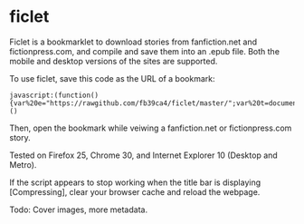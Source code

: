 ficlet
======
Ficlet is a bookmarklet to download stories from fanfiction.net and fictionpress.com, and compile and save them into an .epub file. Both the mobile and desktop versions of the sites are supported.

To use ficlet, save this code as the URL of a bookmark:

    javascript:(function(){var%20e="https://rawgithub.com/fb39ca4/ficlet/master/";var%20t=document.createElement("script");t.src=e+"zip.js";t.type="text/javascript";document.body.appendChild(t);var%20n=document.createElement("script");n.src=e+"deflate.js";n.type="text/javascript";document.body.appendChild(n);var%20r=document.createElement("script");r.src=e+"async.js";r.type="text/javascript";document.body.appendChild(r);var%20i=document.createElement("script");i.src=e+"filesaver.js";i.type="text/javascript";document.body.appendChild(i);var%20s=document.createElement("script");s.type="text/javascript";s.src=e+"ficlet.js";document.body.appendChild(s)})()

Then, open the bookmark while veiwing a fanfiction.net or fictionpress.com story.

Tested on Firefox 25, Chrome 30, and Internet Explorer 10 (Desktop and Metro).

If the script appears to stop working when the title bar is displaying [Compressing], clear your browser cache and reload the webpage.

Todo: Cover images, more metadata.
